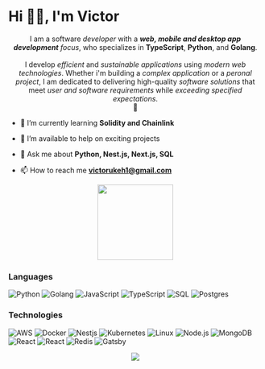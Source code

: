 # Hi 👋🏾, I'm Victor
<p align="center">I am a software<i><b></b> developer</i> with a <i><b>web, mobile and desktop app development</b> focus</i>, who specializes in <b>TypeScript</b>, <b>Python</b>, and <b>Golang</b>. <br><br>I develop <i>efficient</i> and <i>sustainable</i> <i>applications</i> using <i>modern web technologies</i>. Whether i'm building a <i>complex application</i> or a <i>peronal project</i>, I am dedicated to delivering high-quality <i>software solutions</i> that meet <i>user and software requirements</i> while <i>exceeding specified expectations</i>.<br>
💫
<p>
  
  - 🌱 I’m currently learning **Solidity and Chainlink**

- 🤝 I’m available to help on exciting projects

- 💬 Ask me about **Python, Nest.js, Next.js, SQL**

- 📫 How to reach me **victorukeh1@gmail.com**
	
<div align="center">
    <img height="150px" src="https://github-profile-trophy.vercel.app/?username=victorukeh&&title=MultiLanguage,Repositories,Commits&column=3&margin-w=30&margin-h=15"/>
</div>
  
### Languages

![Python](https://img.shields.io/badge/-Python-000?&logo=Python)
![Golang](https://img.shields.io/badge/-Golang-000?&logo=Go)
![JavaScript](https://img.shields.io/badge/-JavaScript-000?&logo=JavaScript)
![TypeScript](https://img.shields.io/badge/-TypeScript-000?&logo=TypeScript)
![SQL](https://img.shields.io/badge/-SQL-000?&logo=MySQL)
![Postgres](https://img.shields.io/badge/-Postgres-000?&logo=Postgresql)
  
### Technologies

![AWS](https://img.shields.io/badge/-AWS-000?&logo=Amazon-AWS&logoColor=F90)
![Docker](https://img.shields.io/badge/-Docker-000?&logo=Docker)
![Nestjs](https://img.shields.io/badge/-Nestjs-000?&logo=Nestjs)
![Kubernetes](https://img.shields.io/badge/-Kubernetes-000?&logo=Kubernetes)
![Linux](https://img.shields.io/badge/-Linux-000?&logo=Linux)
![Node.js](https://img.shields.io/badge/-Node.js-000?&logo=node.js)
![MongoDB](https://img.shields.io/badge/-MongoDB-000?&logo=Mongodb)
![React](https://img.shields.io/badge/-React-000?&logo=React)
![React](https://img.shields.io/badge/-Graphql-000?&logo=Graphql)
![Redis](https://img.shields.io/badge/-Redis-000?&logo=Redis)
![Gatsby](https://img.shields.io/badge/-Gatsby-000?&logo=Gatsby)
  
<!-- ### 🔭Actions -->

<!--  <div align="center">
    <p><img align="center" src="https://github-readme-streak-stats.herokuapp.com?user=victorukeh&theme=dark&hide_border=true" alt="victor" /></p> 
	 <img src="https://metrics.lecoq.io/victorukeh?template=classic"/>
</div> -->
<div align="center">
	<img src="https://cdn.jsdelivr.net/gh/holic-x/holic-x/assets/github-contribution-grid-snake.svg" />
</div>

<!-- <div align="center">
    <img height="300px" src="https://activity-graph.herokuapp.com/graph?username=victorukeh&theme=github"/>
</div>
   -->
  

